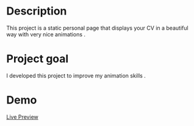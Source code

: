 # Description
This project is a static personal page that displays your CV in a beautiful way with very nice animations .

# Project goal
I developed this project to improve my animation skills .

# Demo
[Live Preview](https://jihado-i.github.io/AnimatedPortfoiio/)
